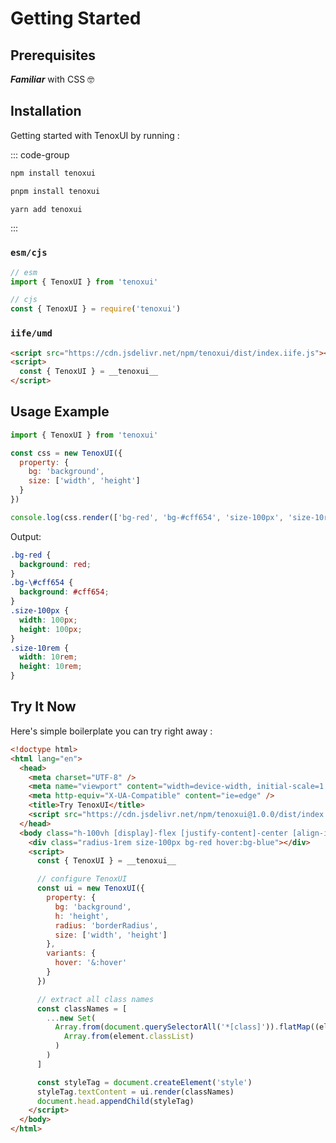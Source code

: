 # Getting Started

## Prerequisites

**_Familiar_** with CSS 🤓

## Installation

Getting started with TenoxUI by running :

::: code-group

```sh [npm]
npm install tenoxui
```

```sh [pnpm]
pnpm install tenoxui
```

```sh [yarn]
yarn add tenoxui
```

:::

### `esm/cjs`

```javascript
// esm
import { TenoxUI } from 'tenoxui'

// cjs
const { TenoxUI } = require('tenoxui')
```

### `iife/umd`

```html
<script src="https://cdn.jsdelivr.net/npm/tenoxui/dist/index.iife.js"></script>
<script>
  const { TenoxUI } = __tenoxui__
</script>
```

## Usage Example

```javascript
import { TenoxUI } from 'tenoxui'

const css = new TenoxUI({
  property: {
    bg: 'background',
    size: ['width', 'height']
  }
})

console.log(css.render(['bg-red', 'bg-#cff654', 'size-100px', 'size-10rem']))
```

Output:

```css
.bg-red {
  background: red;
}
.bg-\#cff654 {
  background: #cff654;
}
.size-100px {
  width: 100px;
  height: 100px;
}
.size-10rem {
  width: 10rem;
  height: 10rem;
}
```

## Try It Now

Here's simple boilerplate you can try right away :

```html
<!doctype html>
<html lang="en">
  <head>
    <meta charset="UTF-8" />
    <meta name="viewport" content="width=device-width, initial-scale=1.0" />
    <meta http-equiv="X-UA-Compatible" content="ie=edge" />
    <title>Try TenoxUI</title>
    <script src="https://cdn.jsdelivr.net/npm/tenoxui@1.0.0/dist/index.iife.js"></script>
  </head>
  <body class="h-100vh [display]-flex [justify-content]-center [align-items]-center">
    <div class="radius-1rem size-100px bg-red hover:bg-blue"></div>
    <script>
      const { TenoxUI } = __tenoxui__

      // configure TenoxUI
      const ui = new TenoxUI({
        property: {
          bg: 'background',
          h: 'height',
          radius: 'borderRadius',
          size: ['width', 'height']
        },
        variants: {
          hover: '&:hover'
        }
      })

      // extract all class names
      const classNames = [
        ...new Set(
          Array.from(document.querySelectorAll('*[class]')).flatMap((element) =>
            Array.from(element.classList)
          )
        )
      ]

      const styleTag = document.createElement('style')
      styleTag.textContent = ui.render(classNames)
      document.head.appendChild(styleTag)
    </script>
  </body>
</html>
```

